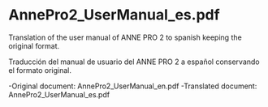 # AnnePro2_UserManual_es.pdf

Translation of the user manual of ANNE PRO 2 to spanish keeping the original format.

Traducción del manual de usuario del ANNE PRO 2 a español conservando el formato original.


-Original document: AnnePro2_UserManual_en.pdf
-Translated document: AnnePro2_UserManual_es.pdf
